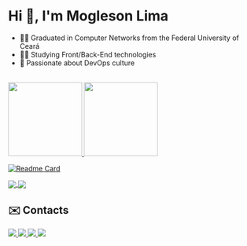 <h1 align="left">Hi  👋, I'm Mogleson Lima</h1>

- 🧑‍🎓 Graduated in Computer Networks from the Federal University of Ceará
- :man_technologist: Studying Front/Back-End technologies
- 💭 Passionate about DevOps culture

<!-- ## 🛠 &nbsp;Tech Stack -->

<br>

<!--Analytics...-->
<div align="left">
  <a href="https://github.com/moglesonlima">
  <img height="150em" src="https://github-readme-stats.vercel.app/api?username=moglesonlima&show_icons=true&theme=dark&include_all_commits=true&count_private=true"/>
  
  <img height="150em" src="https://github-readme-stats.vercel.app/api/top-langs/?username=moglesonlima&layout=compact&langs_count=7&theme=dark"/>

</div>

[![Readme Card](https://github-readme-stats.vercel.app/api/pin/?username=moglesonlima&repo=kube-news)](https://github.com/anuraghazra/github-readme-stats)



<a href="https://github.com/anuraghazra/github-readme-stats">
  <img align="center" src="https://github-readme-stats.vercel.app/api/pin/?username=anuraghazra&repo=github-readme-stats" />
</a>
<a href="https://github.com/anuraghazra/convoychat">
  <img align="center" src="https://github-readme-stats.vercel.app/api/pin/?username=anuraghazra&repo=convoychat&theme=dark" />
</a>

<!--Contatos...-->
<br>

## ✉️ Contacts
<div>
    <a href="mailto:moglesonlima@alu.ufc.br" target="_blank">
        <img src="https://img.shields.io/badge/Gmail-D14836?style=for-the-badge&logo=gmail&logoColor=white" target="_blank">
    </a>
    <a target="_blank" href="https://t.me/Mogleson_Lima">
        <img src="https://img.shields.io/badge/Telegram-2CA5E0?style=for-the-badge&logo=telegram&logoColor=white" target="_blank">
    </a>
    <a href="https://discord.gg/ppx7nHr5" target="_blank">
        <img src="https://img.shields.io/badge/Discord-7289DA?style=for-the-badge&logo=discord&logoColor=white" target="_blank">
    </a>
        <a href="https://www.linkedin.com/in/moglesonlima/" target="_blank">
        <img src="https://img.shields.io/badge/LinkedIn-0077B5?style=for-the-badge&logo=linkedin&logoColor=white" target="_blank">
    </a>
    <!--a href="" target="_blank">
        <img src="" target="_blank">
    </a-->   
</div>


<!--
**MoglesonLima/moglesonlima** is a ✨ _special_ ✨ repository because its `README.md` (this file) appears on your GitHub profile.

Here are some ideas to get you started:

- 🔭 I’m currently working on ...
- 🌱 I’m currently learning ...
- 👯 I’m looking to collaborate on ...
- 🤔 I’m looking for help with ...
- 💬 Ask me about ...
- 📫 How to reach me: ...
- 😄 Pronouns: ...
- ⚡ Fun fact: ...
-->
